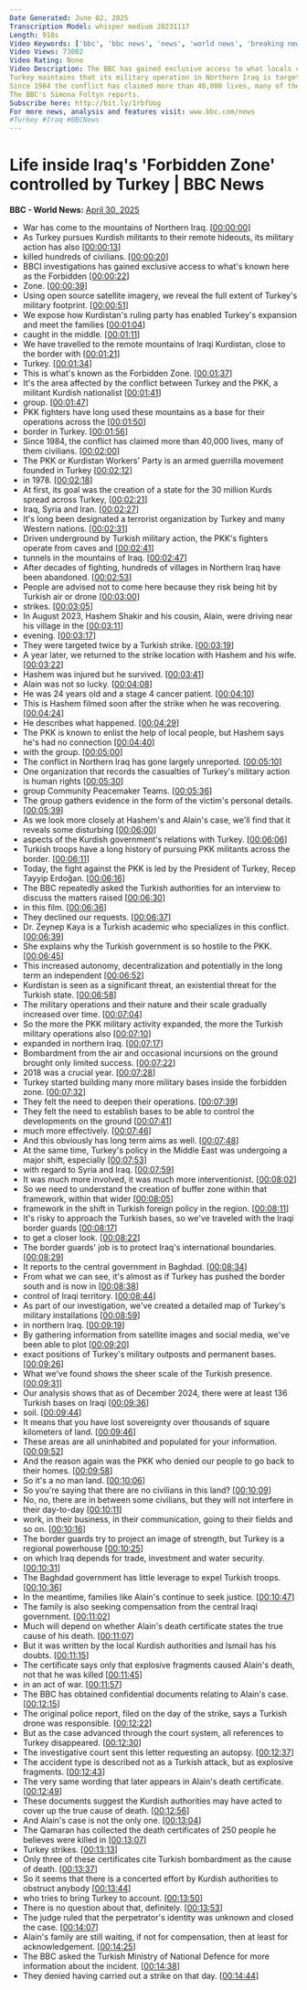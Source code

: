 ```yaml
---
Date Generated: June 02, 2025
Transcription Model: whisper medium 20231117
Length: 918s
Video Keywords: ['bbc', 'bbc news', 'news', 'world news', 'breaking news', 'us news', 'world', 'america', 'usa', 'usa news', 'india news']
Video Views: 73002
Video Rating: None
Video Description: The BBC has gained exclusive access to what locals call ‘The Forbidden Zone’ and can reveal the full extent of Turkey’s military expansion in Northern Iraq. 
Turkey maintains that its military operation in Northern Iraq is targeted to Kurdish militant group the PKK, a militant Kurdish nationalist group proscribed by the UK and other governments. 
Since 1984 the conflict has claimed more than 40,000 lives, many of them civilians. 
The BBC's Simona Foltyn reports. 
Subscribe here: http://bit.ly/1rbfUog
For more news, analysis and features visit: www.bbc.com/news 
#Turkey #Iraq #BBCNews
---
```


# Life inside Iraq's 'Forbidden Zone' controlled by Turkey | BBC News
**BBC - World News:** [April 30, 2025](https://www.youtube.com/watch?v=R3kQdkQSGA4)
*  War has come to the mountains of Northern Iraq. [[00:00:00](https://www.youtube.com/watch?v=R3kQdkQSGA4&t=0.0s)]
*  As Turkey pursues Kurdish militants to their remote hideouts, its military action has also [[00:00:13](https://www.youtube.com/watch?v=R3kQdkQSGA4&t=13.56s)]
*  killed hundreds of civilians. [[00:00:20](https://www.youtube.com/watch?v=R3kQdkQSGA4&t=20.400000000000002s)]
*  BBCI investigations has gained exclusive access to what's known here as the Forbidden [[00:00:22](https://www.youtube.com/watch?v=R3kQdkQSGA4&t=22.36s)]
*  Zone. [[00:00:39](https://www.youtube.com/watch?v=R3kQdkQSGA4&t=39.44s)]
*  Using open source satellite imagery, we reveal the full extent of Turkey's military footprint. [[00:00:51](https://www.youtube.com/watch?v=R3kQdkQSGA4&t=51.88s)]
*  We expose how Kurdistan's ruling party has enabled Turkey's expansion and meet the families [[00:01:04](https://www.youtube.com/watch?v=R3kQdkQSGA4&t=64.8s)]
*  caught in the middle. [[00:01:11](https://www.youtube.com/watch?v=R3kQdkQSGA4&t=71.52000000000001s)]
*  We have travelled to the remote mountains of Iraqi Kurdistan, close to the border with [[00:01:21](https://www.youtube.com/watch?v=R3kQdkQSGA4&t=81.88s)]
*  Turkey. [[00:01:34](https://www.youtube.com/watch?v=R3kQdkQSGA4&t=94.56s)]
*  This is what's known as the Forbidden Zone. [[00:01:37](https://www.youtube.com/watch?v=R3kQdkQSGA4&t=97.16s)]
*  It's the area affected by the conflict between Turkey and the PKK, a militant Kurdish nationalist [[00:01:41](https://www.youtube.com/watch?v=R3kQdkQSGA4&t=101.03999999999999s)]
*  group. [[00:01:47](https://www.youtube.com/watch?v=R3kQdkQSGA4&t=107.32s)]
*  PKK fighters have long used these mountains as a base for their operations across the [[00:01:50](https://www.youtube.com/watch?v=R3kQdkQSGA4&t=110.32s)]
*  border in Turkey. [[00:01:56](https://www.youtube.com/watch?v=R3kQdkQSGA4&t=116.08s)]
*  Since 1984, the conflict has claimed more than 40,000 lives, many of them civilians. [[00:02:00](https://www.youtube.com/watch?v=R3kQdkQSGA4&t=120.39999999999999s)]
*  The PKK or Kurdistan Workers' Party is an armed guerrilla movement founded in Turkey [[00:02:12](https://www.youtube.com/watch?v=R3kQdkQSGA4&t=132.88s)]
*  in 1978. [[00:02:18](https://www.youtube.com/watch?v=R3kQdkQSGA4&t=138.44s)]
*  At first, its goal was the creation of a state for the 30 million Kurds spread across Turkey, [[00:02:21](https://www.youtube.com/watch?v=R3kQdkQSGA4&t=141.0s)]
*  Iraq, Syria and Iran. [[00:02:27](https://www.youtube.com/watch?v=R3kQdkQSGA4&t=147.72s)]
*  It's long been designated a terrorist organization by Turkey and many Western nations. [[00:02:31](https://www.youtube.com/watch?v=R3kQdkQSGA4&t=151.6s)]
*  Driven underground by Turkish military action, the PKK's fighters operate from caves and [[00:02:41](https://www.youtube.com/watch?v=R3kQdkQSGA4&t=161.44s)]
*  tunnels in the mountains of Iraq. [[00:02:47](https://www.youtube.com/watch?v=R3kQdkQSGA4&t=167.04s)]
*  After decades of fighting, hundreds of villages in Northern Iraq have been abandoned. [[00:02:53](https://www.youtube.com/watch?v=R3kQdkQSGA4&t=173.72s)]
*  People are advised not to come here because they risk being hit by Turkish air or drone [[00:03:00](https://www.youtube.com/watch?v=R3kQdkQSGA4&t=180.56s)]
*  strikes. [[00:03:05](https://www.youtube.com/watch?v=R3kQdkQSGA4&t=185.92s)]
*  In August 2023, Hashem Shakir and his cousin, Alain, were driving near his village in the [[00:03:11](https://www.youtube.com/watch?v=R3kQdkQSGA4&t=191.76s)]
*  evening. [[00:03:17](https://www.youtube.com/watch?v=R3kQdkQSGA4&t=197.76s)]
*  They were targeted twice by a Turkish strike. [[00:03:19](https://www.youtube.com/watch?v=R3kQdkQSGA4&t=199.04s)]
*  A year later, we returned to the strike location with Hashem and his wife. [[00:03:22](https://www.youtube.com/watch?v=R3kQdkQSGA4&t=202.68s)]
*  Hashem was injured but he survived. [[00:03:41](https://www.youtube.com/watch?v=R3kQdkQSGA4&t=221.44s)]
*  Alain was not so lucky. [[00:04:08](https://www.youtube.com/watch?v=R3kQdkQSGA4&t=248.44s)]
*  He was 24 years old and a stage 4 cancer patient. [[00:04:10](https://www.youtube.com/watch?v=R3kQdkQSGA4&t=250.88s)]
*  This is Hashem filmed soon after the strike when he was recovering. [[00:04:24](https://www.youtube.com/watch?v=R3kQdkQSGA4&t=264.48s)]
*  He describes what happened. [[00:04:29](https://www.youtube.com/watch?v=R3kQdkQSGA4&t=269.2s)]
*  The PKK is known to enlist the help of local people, but Hashem says he's had no connection [[00:04:40](https://www.youtube.com/watch?v=R3kQdkQSGA4&t=280.88s)]
*  with the group. [[00:05:00](https://www.youtube.com/watch?v=R3kQdkQSGA4&t=300.12s)]
*  The conflict in Northern Iraq has gone largely unreported. [[00:05:10](https://www.youtube.com/watch?v=R3kQdkQSGA4&t=310.88s)]
*  One organization that records the casualties of Turkey's military action is human rights [[00:05:30](https://www.youtube.com/watch?v=R3kQdkQSGA4&t=330.76s)]
*  group Community Peacemaker Teams. [[00:05:36](https://www.youtube.com/watch?v=R3kQdkQSGA4&t=336.0s)]
*  The group gathers evidence in the form of the victim's personal details. [[00:05:39](https://www.youtube.com/watch?v=R3kQdkQSGA4&t=339.48s)]
*  As we look more closely at Hashem's and Alain's case, we'll find that it reveals some disturbing [[00:06:00](https://www.youtube.com/watch?v=R3kQdkQSGA4&t=360.64000000000004s)]
*  aspects of the Kurdish government's relations with Turkey. [[00:06:06](https://www.youtube.com/watch?v=R3kQdkQSGA4&t=366.28s)]
*  Turkish troops have a long history of pursuing PKK militants across the border. [[00:06:11](https://www.youtube.com/watch?v=R3kQdkQSGA4&t=371.91999999999996s)]
*  Today, the fight against the PKK is led by the President of Turkey, Recep Tayyip Erdoğan. [[00:06:16](https://www.youtube.com/watch?v=R3kQdkQSGA4&t=376.64s)]
*  The BBC repeatedly asked the Turkish authorities for an interview to discuss the matters raised [[00:06:30](https://www.youtube.com/watch?v=R3kQdkQSGA4&t=390.64s)]
*  in this film. [[00:06:36](https://www.youtube.com/watch?v=R3kQdkQSGA4&t=396.16s)]
*  They declined our requests. [[00:06:37](https://www.youtube.com/watch?v=R3kQdkQSGA4&t=397.16s)]
*  Dr. Zeynep Kaya is a Turkish academic who specializes in this conflict. [[00:06:39](https://www.youtube.com/watch?v=R3kQdkQSGA4&t=399.56s)]
*  She explains why the Turkish government is so hostile to the PKK. [[00:06:45](https://www.youtube.com/watch?v=R3kQdkQSGA4&t=405.08000000000004s)]
*  This increased autonomy, decentralization and potentially in the long term an independent [[00:06:52](https://www.youtube.com/watch?v=R3kQdkQSGA4&t=412.52000000000004s)]
*  Kurdistan is seen as a significant threat, an existential threat for the Turkish state. [[00:06:58](https://www.youtube.com/watch?v=R3kQdkQSGA4&t=418.08000000000004s)]
*  The military operations and their nature and their scale gradually increased over time. [[00:07:04](https://www.youtube.com/watch?v=R3kQdkQSGA4&t=424.56s)]
*  So the more the PKK military activity expanded, the more the Turkish military operations also [[00:07:10](https://www.youtube.com/watch?v=R3kQdkQSGA4&t=430.88s)]
*  expanded in northern Iraq. [[00:07:17](https://www.youtube.com/watch?v=R3kQdkQSGA4&t=437.08s)]
*  Bombardment from the air and occasional incursions on the ground brought only limited success. [[00:07:22](https://www.youtube.com/watch?v=R3kQdkQSGA4&t=442.28s)]
*  2018 was a crucial year. [[00:07:28](https://www.youtube.com/watch?v=R3kQdkQSGA4&t=448.56s)]
*  Turkey started building many more military bases inside the forbidden zone. [[00:07:32](https://www.youtube.com/watch?v=R3kQdkQSGA4&t=452.48s)]
*  They felt the need to deepen their operations. [[00:07:39](https://www.youtube.com/watch?v=R3kQdkQSGA4&t=459.36s)]
*  They felt the need to establish bases to be able to control the developments on the ground [[00:07:41](https://www.youtube.com/watch?v=R3kQdkQSGA4&t=461.84000000000003s)]
*  much more effectively. [[00:07:46](https://www.youtube.com/watch?v=R3kQdkQSGA4&t=466.76s)]
*  And this obviously has long term aims as well. [[00:07:48](https://www.youtube.com/watch?v=R3kQdkQSGA4&t=468.88s)]
*  At the same time, Turkey's policy in the Middle East was undergoing a major shift, especially [[00:07:53](https://www.youtube.com/watch?v=R3kQdkQSGA4&t=473.40000000000003s)]
*  with regard to Syria and Iraq. [[00:07:59](https://www.youtube.com/watch?v=R3kQdkQSGA4&t=479.8s)]
*  It was much more involved, it was much more interventionist. [[00:08:02](https://www.youtube.com/watch?v=R3kQdkQSGA4&t=482.4s)]
*  So we need to understand the creation of buffer zone within that framework, within that wider [[00:08:05](https://www.youtube.com/watch?v=R3kQdkQSGA4&t=485.84s)]
*  framework in the shift in Turkish foreign policy in the region. [[00:08:11](https://www.youtube.com/watch?v=R3kQdkQSGA4&t=491.59999999999997s)]
*  It's risky to approach the Turkish bases, so we've traveled with the Iraqi border guards [[00:08:17](https://www.youtube.com/watch?v=R3kQdkQSGA4&t=497.59999999999997s)]
*  to get a closer look. [[00:08:22](https://www.youtube.com/watch?v=R3kQdkQSGA4&t=502.71999999999997s)]
*  The border guards' job is to protect Iraq's international boundaries. [[00:08:29](https://www.youtube.com/watch?v=R3kQdkQSGA4&t=509.6s)]
*  It reports to the central government in Baghdad. [[00:08:34](https://www.youtube.com/watch?v=R3kQdkQSGA4&t=514.16s)]
*  From what we can see, it's almost as if Turkey has pushed the border south and is now in [[00:08:38](https://www.youtube.com/watch?v=R3kQdkQSGA4&t=518.9200000000001s)]
*  control of Iraqi territory. [[00:08:44](https://www.youtube.com/watch?v=R3kQdkQSGA4&t=524.62s)]
*  As part of our investigation, we've created a detailed map of Turkey's military installations [[00:08:59](https://www.youtube.com/watch?v=R3kQdkQSGA4&t=539.6s)]
*  in northern Iraq. [[00:09:19](https://www.youtube.com/watch?v=R3kQdkQSGA4&t=559.12s)]
*  By gathering information from satellite images and social media, we've been able to plot [[00:09:20](https://www.youtube.com/watch?v=R3kQdkQSGA4&t=560.64s)]
*  exact positions of Turkey's military outposts and permanent bases. [[00:09:26](https://www.youtube.com/watch?v=R3kQdkQSGA4&t=566.92s)]
*  What we've found shows the sheer scale of the Turkish presence. [[00:09:31](https://www.youtube.com/watch?v=R3kQdkQSGA4&t=571.92s)]
*  Our analysis shows that as of December 2024, there were at least 136 Turkish bases on Iraqi [[00:09:36](https://www.youtube.com/watch?v=R3kQdkQSGA4&t=576.0s)]
*  soil. [[00:09:44](https://www.youtube.com/watch?v=R3kQdkQSGA4&t=584.1999999999999s)]
*  It means that you have lost sovereignty over thousands of square kilometers of land. [[00:09:46](https://www.youtube.com/watch?v=R3kQdkQSGA4&t=586.64s)]
*  These areas are all uninhabited and populated for your information. [[00:09:52](https://www.youtube.com/watch?v=R3kQdkQSGA4&t=592.08s)]
*  And the reason again was the PKK who denied our people to go back to their homes. [[00:09:58](https://www.youtube.com/watch?v=R3kQdkQSGA4&t=598.08s)]
*  So it's a no man land. [[00:10:06](https://www.youtube.com/watch?v=R3kQdkQSGA4&t=606.78s)]
*  So you're saying that there are no civilians in this land? [[00:10:09](https://www.youtube.com/watch?v=R3kQdkQSGA4&t=609.48s)]
*  No, no, there are in between some civilians, but they will not interfere in their day-to-day [[00:10:11](https://www.youtube.com/watch?v=R3kQdkQSGA4&t=611.64s)]
*  work, in their business, in their communication, going to their fields and so on. [[00:10:16](https://www.youtube.com/watch?v=R3kQdkQSGA4&t=616.92s)]
*  The border guards try to project an image of strength, but Turkey is a regional powerhouse [[00:10:25](https://www.youtube.com/watch?v=R3kQdkQSGA4&t=625.2s)]
*  on which Iraq depends for trade, investment and water security. [[00:10:31](https://www.youtube.com/watch?v=R3kQdkQSGA4&t=631.0s)]
*  The Baghdad government has little leverage to expel Turkish troops. [[00:10:36](https://www.youtube.com/watch?v=R3kQdkQSGA4&t=636.04s)]
*  In the meantime, families like Alain's continue to seek justice. [[00:10:47](https://www.youtube.com/watch?v=R3kQdkQSGA4&t=647.64s)]
*  The family is also seeking compensation from the central Iraqi government. [[00:11:02](https://www.youtube.com/watch?v=R3kQdkQSGA4&t=662.2s)]
*  Much will depend on whether Alain's death certificate states the true cause of his death. [[00:11:07](https://www.youtube.com/watch?v=R3kQdkQSGA4&t=667.36s)]
*  But it was written by the local Kurdish authorities and Ismail has his doubts. [[00:11:15](https://www.youtube.com/watch?v=R3kQdkQSGA4&t=675.32s)]
*  The certificate says only that explosive fragments caused Alain's death, not that he was killed [[00:11:45](https://www.youtube.com/watch?v=R3kQdkQSGA4&t=705.32s)]
*  in an act of war. [[00:11:57](https://www.youtube.com/watch?v=R3kQdkQSGA4&t=717.1600000000001s)]
*  The BBC has obtained confidential documents relating to Alain's case. [[00:12:15](https://www.youtube.com/watch?v=R3kQdkQSGA4&t=735.5600000000001s)]
*  The original police report, filed on the day of the strike, says a Turkish drone was responsible. [[00:12:22](https://www.youtube.com/watch?v=R3kQdkQSGA4&t=742.2s)]
*  But as the case advanced through the court system, all references to Turkey disappeared. [[00:12:30](https://www.youtube.com/watch?v=R3kQdkQSGA4&t=750.9200000000001s)]
*  The investigative court sent this letter requesting an autopsy. [[00:12:37](https://www.youtube.com/watch?v=R3kQdkQSGA4&t=757.5600000000001s)]
*  The accident type is described not as a Turkish attack, but as explosive fragments. [[00:12:43](https://www.youtube.com/watch?v=R3kQdkQSGA4&t=763.08s)]
*  The very same wording that later appears in Alain's death certificate. [[00:12:49](https://www.youtube.com/watch?v=R3kQdkQSGA4&t=769.08s)]
*  These documents suggest the Kurdish authorities may have acted to cover up the true cause of death. [[00:12:56](https://www.youtube.com/watch?v=R3kQdkQSGA4&t=776.6800000000001s)]
*  And Alain's case is not the only one. [[00:13:04](https://www.youtube.com/watch?v=R3kQdkQSGA4&t=784.0400000000001s)]
*  The Qamaran has collected the death certificates of 250 people he believes were killed in [[00:13:07](https://www.youtube.com/watch?v=R3kQdkQSGA4&t=787.48s)]
*  Turkey strikes. [[00:13:13](https://www.youtube.com/watch?v=R3kQdkQSGA4&t=793.64s)]
*  Only three of these certificates cite Turkish bombardment as the cause of death. [[00:13:37](https://www.youtube.com/watch?v=R3kQdkQSGA4&t=817.48s)]
*  So it seems that there is a concerted effort by Kurdish authorities to obstruct anybody [[00:13:44](https://www.youtube.com/watch?v=R3kQdkQSGA4&t=824.12s)]
*  who tries to bring Turkey to account. [[00:13:50](https://www.youtube.com/watch?v=R3kQdkQSGA4&t=830.12s)]
*  There is no question about that, definitely. [[00:13:53](https://www.youtube.com/watch?v=R3kQdkQSGA4&t=833.32s)]
*  The judge ruled that the perpetrator's identity was unknown and closed the case. [[00:14:07](https://www.youtube.com/watch?v=R3kQdkQSGA4&t=847.48s)]
*  Alain's family are still waiting, if not for compensation, then at least for acknowledgement. [[00:14:25](https://www.youtube.com/watch?v=R3kQdkQSGA4&t=865.4s)]
*  The BBC asked the Turkish Ministry of National Defence for more information about the incident. [[00:14:38](https://www.youtube.com/watch?v=R3kQdkQSGA4&t=878.12s)]
*  They denied having carried out a strike on that day. [[00:14:44](https://www.youtube.com/watch?v=R3kQdkQSGA4&t=884.84s)]
